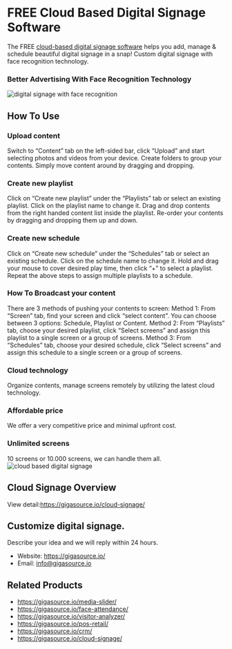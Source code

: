 # FREE Cloud Based Digital Signage Software 
The FREE [cloud-based digital signage software](https://gigasource.io/cloud-signage/) helps you add, manage & schedule beautiful digital signage in a snap! Custom digital signage with face recognition technology.
### Better Advertising With Face Recognition Technology
![digital signage with face recognition](https://gigasource.b-cdn.net/wp-content/uploads/2020/01/visitor-application2-1024x650.png)
## How To Use
### Upload content
Switch to “Content” tab on the left-sided bar, click “Upload” and start selecting photos and videos from your device.
Create folders to group your contents. Simply move content around by dragging and dropping.
### Create new playlist
Click on “Create new playlist” under the “Playlists” tab or select an existing playlist.
Click on the playlist name to change it. 
Drag and drop contents from the right handed content list inside the playlist. 
Re-order your contents by dragging and dropping them up and down.
### Create new schedule
Click on “Create new schedule” under the “Schedules” tab or select an existing schedule.
Click on the schedule name to change it. Hold and drag your mouse to cover desired play time, then click “+” to select a playlist.
Repeat the above steps to assign multiple playlists to a schedule.

### How To Broadcast your content
There are 3 methods of pushing your contents to screen:
Method 1: From “Screen” tab, find your screen and click “select content”. You can choose between 3 options: Schedule, Playlist or Content.
Method 2: From “Playlists” tab, choose your desired playlist, click “Select screens” and assign this playlist to a single screen or a group of screens.
Method 3: From “Schedules” tab, choose your desired schedule, click “Select screens” and assign this schedule to a single screen or a group of screens.

### Cloud technology
Organize contents, manage screens remotely by utilizing the latest cloud technology.
### Affordable price
We offer a very competitive price and minimal upfront cost.
### Unlimited screens
10 screens or 10.000 screens, we can handle them all.
![cloud based digital signage](https://gigasource.b-cdn.net/wp-content/uploads/2020/03/Group-676-1024x680.png)
## Cloud Signage Overview

View detail:https://gigasource.io/cloud-signage/

## Customize digital signage. 
Describe your idea and we will reply within 24 hours.
- Website: https://gigasource.io/
- Email: info@gigasource.io
## Related Products
- https://gigasource.io/media-slider/
- https://gigasource.io/face-attendance/
- https://gigasource.io/visitor-analyzer/
- https://gigasource.io/pos-retail/
- https://gigasource.io/crm/
- https://gigasource.io/cloud-signage/
